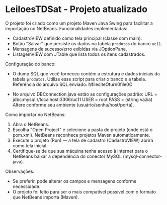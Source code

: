 LeiloesTDSat - Projeto atualizado
================================

O projeto foi criado como um projeto Maven Java Swing para facilitar a importação no NetBeans.
Funcionalidades implementadas:
- CadastroVIEW definido como tela principal (classe com main).
- Botão "Salvar" que persiste os dados na tabela `produtos` do banco `uc11`.
- Mensagens de sucesso/erro exibidas via JOptionPane.
- ListagemVIEW com JTable que lista todos os itens cadastrados.

Configuração do banco:
- O dump SQL que você forneceu contém a estrutura e dados iniciais da tabela `produtos`. Utilize esse script para criar o banco e a tabela. Referência do arquivo SQL enviado: fileciteturn0file0

- No arquivo DBConnection.java estão as configurações padrão:
    URL = jdbc:mysql://localhost:3306/uc11
    USER = root
    PASS = (string vazia)
  Altere conforme seu ambiente (usuário/senha/host/porta).

Como importar no NetBeans:
1. Abra o NetBeans.
2. Escolha "Open Project" e selecione a pasta do projeto (onde está o pom.xml). NetBeans reconhece projetos Maven automaticamente.
3. Execute o projeto (Run) — a tela de cadastro (CadastroVIEW) abrirá como tela inicial.
4. Certifique-se de que sua máquina tenha acesso à internet para o NetBeans baixar a dependência do conector MySQL (mysql-connector-java).

Observações:
- Se preferir, pode alterar os campos e mensagens conforme necessidade.
- O projeto foi feito para ser o mais compatível possível com o formato que NetBeans importa (Maven).
